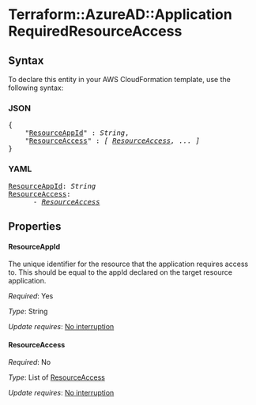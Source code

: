 # Terraform::AzureAD::Application RequiredResourceAccess

## Syntax

To declare this entity in your AWS CloudFormation template, use the following syntax:

### JSON

<pre>
{
    "<a href="#resourceappid" title="ResourceAppId">ResourceAppId</a>" : <i>String</i>,
    "<a href="#resourceaccess" title="ResourceAccess">ResourceAccess</a>" : <i>[ <a href="requiredresourceaccess-resourceaccess.md">ResourceAccess</a>, ... ]</i>
}
</pre>

### YAML

<pre>
<a href="#resourceappid" title="ResourceAppId">ResourceAppId</a>: <i>String</i>
<a href="#resourceaccess" title="ResourceAccess">ResourceAccess</a>: <i>
      - <a href="requiredresourceaccess-resourceaccess.md">ResourceAccess</a></i>
</pre>

## Properties

#### ResourceAppId

The unique identifier for the resource that the application requires access to. This should be equal to the appId declared on the target resource application.

_Required_: Yes

_Type_: String

_Update requires_: [No interruption](https://docs.aws.amazon.com/AWSCloudFormation/latest/UserGuide/using-cfn-updating-stacks-update-behaviors.html#update-no-interrupt)

#### ResourceAccess

_Required_: No

_Type_: List of <a href="requiredresourceaccess-resourceaccess.md">ResourceAccess</a>

_Update requires_: [No interruption](https://docs.aws.amazon.com/AWSCloudFormation/latest/UserGuide/using-cfn-updating-stacks-update-behaviors.html#update-no-interrupt)

